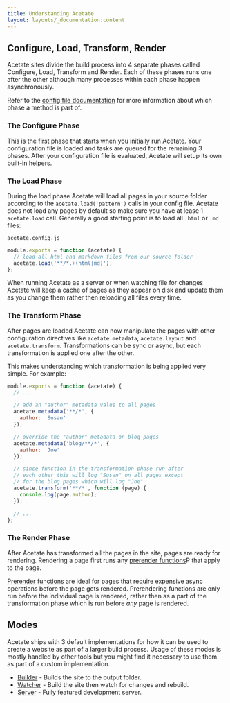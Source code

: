 ```yaml
---
title: Understanding Acetate
layout: layouts/_documentation:content
---
```


## Configure, Load, Transform, Render

Acetate sites divide the build process into 4 separate phases called Configure, Load, Transform and Render. Each of these phases runs one after the other although many processes within each phase happen asynchronously.

Refer to the [config file documentation](/documentation/config-file) for more information about which phase a method is part of.

### The Configure Phase

This is the first phase that starts when you initially run Acetate. Your configuration file is loaded and tasks are queued for the remaining 3 phases. After your configuration file is evaluated, Acetate will setup its own built-in helpers.

### The Load Phase

During the load phase Acetate will load all pages in your source folder according to the `acetate.load('pattern')` calls in your config file. Acetate does not load any pages by default so make sure you have at lease 1 `acetate.load` call. Generally a good starting point is to load all `.html` or `.md` files:

<code class="filename">acetate.config.js</code>

```js
module.exports = function (acetate) {
  // load all html and markdown files from our source folder
  acetate.load('**/*.+(html|md)');
};
```

When running Acetate as a server or when watching file for changes Acetate will keep a cache of pages as they appear on disk and update them as you change them rather then reloading all files every time.

### The Transform Phase

After pages are loaded Acetate can now manipulate the pages with other configuration directives like `acetate.metadata`, `acetate.layout` and `acetate.transform`. Transformations can be sync or async, but each transformation is applied one after the other.

This makes understanding which transformation is being applied very simple. For example:

```js
module.exports = function (acetate) {
  // ...

  // add an "author" metadata value to all pages
  acetate.metadata('**/*', {
    author: 'Susan'
  });

  // override the "author" metadata on blog pages
  acetate.metadata('blog/**/*', {
    author: 'Joe'
  });

  // since function in the transformation phase run after
  // each other this will log "Susan" on all pages except
  // for the blog pages which will log "Joe"
  acetate.transform('**/*', function (page) {
    console.log(page.author);
  });

  // ...
};
```

### The Render Phase

After Acetate has transformed all the pages in the site, pages are ready for rendering. Rendering a page first runs any [prerender functions](/documentation/prerender-functions/)P that apply to the page.

[Prerender functions](/documentation/prerender-functions/) are ideal for pages that require expensive async operations before the page gets rendered. Prerendering functions are only run before the individual page is rendered, rather then as a part of the transformation phase which is run before *any* page is rendered.

## Modes

Acetate ships with 3 default implementations for how it can be used to create a website as part of a larger build process. Usage of these modes is mostly handled by other tools but you might find it necessary to use them as part of a custom implementation.

* [Builder](/documentation/builder/) - Builds the site to the output folder.
* [Watcher](/documentation/watcher/) - Build the site then watch for changes and rebuild.
* [Server](/documentation/server/) - Fully featured development server.
